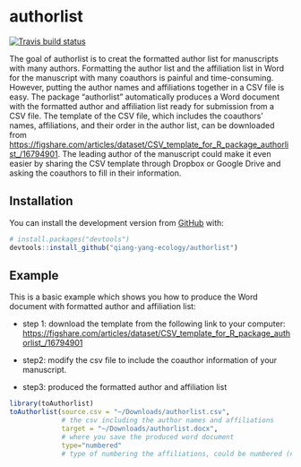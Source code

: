
<!-- README.md is generated from README.Rmd. Please edit that file -->

# authorlist

<!-- badges: start -->

[![Travis build
status](https://travis-ci.com/qiang-yang-ecology/authorlist.svg?branch=master)](https://travis-ci.com/qiang-yang-ecology/authorlist)
<!-- badges: end -->

The goal of authorlist is to creat the formatted author list for
manuscripts with many authors. Formatting the author list and the
affiliation list in Word for the manuscript with many coauthors is
painful and time-consuming. However, putting the author names and
affiliations together in a CSV file is easy. The package “authorlist”
automatically produces a Word document with the formatted author and
affiliation list ready for submission from a CSV file. The template of
the CSV file, which includes the coauthors’ names, affiliations, and
their order in the author list, can be downloaded from
<https://figshare.com/articles/dataset/CSV_template_for_R_package_authorlist_/16794901>.
The leading author of the manuscript could make it even easier by
sharing the CSV template through Dropbox or Google Drive and asking the
coauthors to fill in their information.

## Installation

You can install the development version from
[GitHub](https://github.com/) with:

``` r
# install.packages("devtools")
devtools::install_github("qiang-yang-ecology/authorlist")
```

## Example

This is a basic example which shows you how to produce the Word document
with formatted author and affiliation list:

-   step 1: download the template from the following link to your
    computer:
    <https://figshare.com/articles/dataset/CSV_template_for_R_package_authorlist_/16794901>

-   step2: modify the csv file to include the coauthor information of
    your manuscript.

-   step3: produced the formatted author and affiliation list

``` r
library(toAuthorlist)
toAuthorlist(source.csv = "~/Downloads/authorlist.csv",
             # the csv including the author names and affiliations
             target = "~/Downloads/authorlist.docx",
             # where you save the produced word document
             type="numbered"
             # type of numbering the affiliations, could be numbered (numbers) or alphabeta (letters)
```
